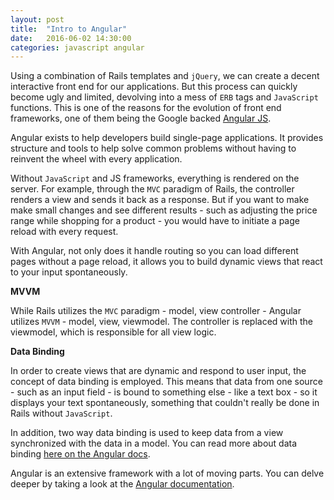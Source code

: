 ```yaml
---
layout: post
title:  "Intro to Angular"
date:   2016-06-02 14:30:00
categories: javascript angular
---
```


Using a combination of Rails templates and `jQuery`, we can create a decent interactive front end for our applications. But this process can quickly become ugly and limited, devolving into a mess of `ERB` tags and `JavaScript` functions. This is one of the reasons for the evolution of front end frameworks, one of them being the Google backed [Angular JS][angular].

Angular exists to help developers build single-page applications. It provides structure and tools to help solve common problems without having to reinvent the wheel with every application.

Without `JavaScript` and JS frameworks, everything is rendered on the server. For example, through the `MVC` paradigm of Rails, the controller renders a view and sends it back as a response. But if you want to make make small changes and see different results - such as adjusting the price range while shopping for a product - you would have to initiate a page reload with every request.

With Angular, not only does it handle routing so you can load different pages without a page reload, it allows you to build dynamic views that react to your input spontaneously.

**MVVM**

While Rails utilizes the `MVC` paradigm - model, view controller - Angular utilizes `MVVM` - model, view, viewmodel. The controller is replaced with the viewmodel, which is responsible for all view logic.

**Data Binding**

In order to create views that are dynamic and respond to user input, the concept of data binding is employed. This means that data from one source - such as an input field - is bound to something else - like a text box - so it displays your text spontaneously, something that couldn't really be done in Rails without `JavaScript`.

In addition, two way data binding is used to keep data from a view synchronized with the data in a model. You can read more about data binding [here on the Angular docs][data-binding].

Angular is an extensive framework with a lot of moving parts. You can delve deeper by taking a look at the [Angular documentation][angular-docs].


[angular]: https://angularjs.org/
[data-binding]: https://docs.angularjs.org/guide/databinding
[angular-docs]: https://docs.angularjs.org/guide/introduction
